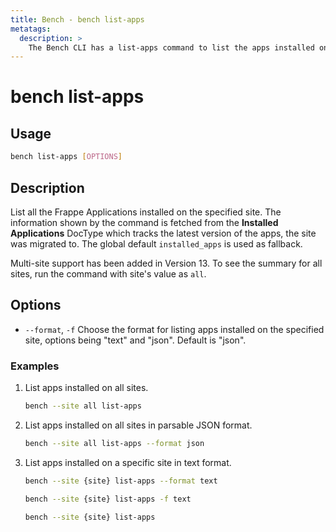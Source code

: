 ```yaml
---
title: Bench - bench list-apps
metatags:
  description: >
    The Bench CLI has a list-apps command to list the apps installed on specific Frappe sites.
---
```


# bench list-apps

## Usage

```bash
bench list-apps [OPTIONS]
```

## Description

List all the Frappe Applications installed on the specified site. The
information shown by the command is fetched from the **Installed Applications**
DocType which tracks the latest version of the apps, the site was migrated to.
The global default `installed_apps` is used as fallback.

Multi-site support has been added in Version 13. To see the summary for all
sites, run the command with site's value as `all`.

## Options

  - `--format`, `-f` Choose the format for listing apps installed on the
    specified site, options being "text" and "json". Default is "json".

### Examples

1. List apps installed on all sites.

    ```bash
    bench --site all list-apps
    ```

1. List apps installed on all sites in parsable JSON format.

    ```bash
    bench --site all list-apps --format json
    ```

1. List apps installed on a specific site in text format.

    ```bash
    bench --site {site} list-apps --format text
    ```

    ```bash
    bench --site {site} list-apps -f text
    ```

    ```bash
    bench --site {site} list-apps
    ```

